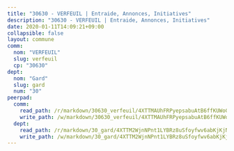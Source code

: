 ```yaml
---
title: "30630 - VERFEUIL | Entraide, Annonces, Initiatives"
description: "30630 - VERFEUIL | Entraide, Annonces, Initiatives"
date: 2020-01-11T14:09:21+09:00
collapsible: false
layout: commune
comm:
  nom: "VERFEUIL"
  slug: verfeuil
  cp: "30630"
dept:
  nom: "Gard"
  slug: gard
  num: "30"
peerpad:
  comm:
    read_path: /r/markdown/30630_verfeuil/4XTTMAUhFRPyepsabuAtB6ffKUWoGT2EmhJp2gSaXCD8sdrkd
    write_path: /w/markdown/30630_verfeuil/4XTTMAUhFRPyepsabuAtB6ffKUWoGT2EmhJp2gSaXCD8sdrkd-K3TgUEWrFEqSJCZRtTKHuJ6e6a7s13ThQLVCk9dZoxNTwPHeigBLjLU9bMQnTSbLqNcTX4EvgH15n26pE6FpqE1NCrudi3UvjdnsuxD2BrrCqzjo7qr3zswVzLtU349jXo1um5Yq
  dept:
    read_path: /r/markdown/30_gard/4XTTM2WjnNPnt1LYBRz8uSfoyfwv6abKjKjNdBGxuvymmgvkj
    write_path: /w/markdown/30_gard/4XTTM2WjnNPnt1LYBRz8uSfoyfwv6abKjKjNdBGxuvymmgvkj-K3TgUpCvFefN2LRJ7huXqVovWWqmjJgEMWkVs9s4fhfrGjyZZK9z4gxyddycCKs6S9BWFUcJqqZYCKuxj79SWNiGiob7Xchr25rMmkVQhAFrAwBxAqY3T99GTsQfKxLrXrnx3pGK
---
```


